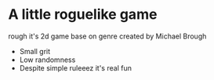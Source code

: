 # A little roguelike game 
rough it's 2d game base on genre created by Michael Brough

- Small grit
- Low randomness
- Despite simple ruleeez it's real fun
